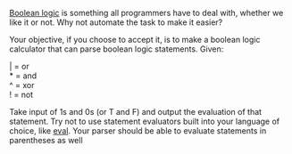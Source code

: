 [Boolean logic](http://en.wikipedia.org/wiki/Boolean_algebra) is something all programmers have to deal with, whether we like it or not. Why not automate the task to make it easier?

Your objective, if you choose to accept it, is to make a boolean logic calculator that can parse boolean logic statements. Given:

| = or  
\* = and  
\^ = xor  
! = not  

Take input of 1s and 0s (or T and F) and output the evaluation of that statement. Try not to use statement evaluators built into your language of choice, like [eval](http://php.net/eval). Your parser should be able to evaluate statements in parentheses as well